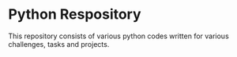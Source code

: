 # Python Respository

This repository consists of various python codes written for various challenges, tasks and projects. 
